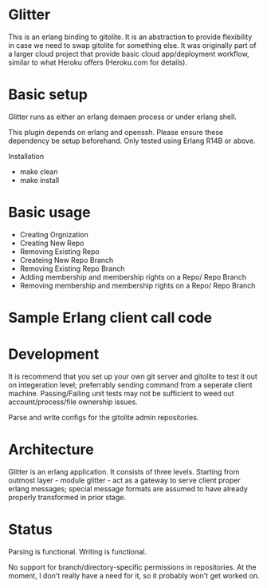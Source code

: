 Glitter
==
This is an erlang binding to gitolite. It is an abstraction to provide 
flexibility in case we need to swap gitolite for something else.
It was originally part of a larger cloud project that provide basic 
cloud app/deployment workflow, similar to what Heroku offers (Heroku.com 
for details).

Basic setup 
==

Glitter runs as either an erlang demaen process or under erlang shell.

This plugin depends on erlang and openssh. Please ensure these dependency
be setup beforehand. Only tested using Erlang R14B or above.

Installation

* make clean
* make install

Basic usage
==
* Creating Orgnization
* Creating New Repo
* Removing Existing Repo
* Createing New Repo Branch
* Removing Existing Repo Branch
* Adding membership and membership rights on a Repo/ Repo Branch
* Removing membership and membership rights on a Repo/ Repo Branch

Sample Erlang client call code
==

Development 
==

It is recommend that you set up your own git server and gitolite to 
test it out on integeration level; preferrably sending command from 
a seperate client machine. Passing/Failing unit tests may not be 
sufficient to weed out account/process/file ownership issues.

Parse and write configs for the gitolite admin repositories.


Architecture 
==
Glitter is an erlang application. It consists of three levels. 
Starting from outmost layer - module glitter - act as a gateway 
to serve client proper erlang messages; special message formats
are assumed to have already properly transformed in prior stage.



Status
==
Parsing is functional.
Writing is functional.

No support for branch/directory-specific permissions in repositories.
At the moment, I don't really have a need for it, so it probably won't
get worked on.
